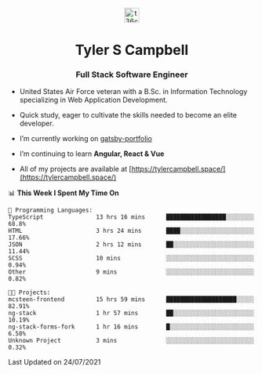 <p align="center">
<a href="https://www.linkedin.com/in/t36campbell" target="blank"><img align="center" src="https://ik.imagekit.io/t36campbell/Portfolio/linkedin.png.original_m8bbGgPh6.png" alt="t36campbell" height="30" width="30" /></a>
</p>
<h1 align="center">Tyler S Campbell</h1>
<h3 align="center">Full Stack Software Engineer</h3>

* United States Air Force veteran with a B.Sc. in Information Technology specializing in Web Application Development. 

* Quick study, eager to cultivate the skills needed to become an elite developer.

* I’m currently working on [gatsby-portfolio](https://github.com/t36campbell/gatsby-portfolio)

* I’m continuing to learn **Angular, React & Vue**

* All of my projects are available at [https://tylercampbell.space/](https://tylercampbell.space/)

<!--START_SECTION:waka-->
📊 **This Week I Spent My Time On** 

```text
💬 Programming Languages: 
TypeScript               13 hrs 16 mins      █████████████████░░░░░░░░   68.8% 
HTML                     3 hrs 24 mins       ████░░░░░░░░░░░░░░░░░░░░░   17.66% 
JSON                     2 hrs 12 mins       ██░░░░░░░░░░░░░░░░░░░░░░░   11.44% 
SCSS                     10 mins             ░░░░░░░░░░░░░░░░░░░░░░░░░   0.94% 
Other                    9 mins              ░░░░░░░░░░░░░░░░░░░░░░░░░   0.82%

🐱‍💻 Projects: 
mcsteen-frontend         15 hrs 59 mins      ████████████████████░░░░░   82.91% 
ng-stack                 1 hr 57 mins        ██░░░░░░░░░░░░░░░░░░░░░░░   10.19% 
ng-stack-forms-fork      1 hr 16 mins        █░░░░░░░░░░░░░░░░░░░░░░░░   6.58% 
Unknown Project          3 mins              ░░░░░░░░░░░░░░░░░░░░░░░░░   0.32%

```


 Last Updated on 24/07/2021
<!--END_SECTION:waka-->
